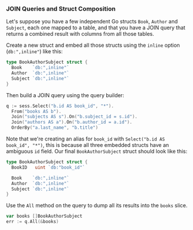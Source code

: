 ### JOIN Queries and Struct Composition

Let's suppose you have a few independent Go structs `Book`, `Author` and
`Subject`, each one mapped to a table, and that you have a JOIN query that
returns a combined result with columns from all those tables.

Create a new struct and embed all those structs using the `inline` option
(`db:",inline"`) like this:

```go
type BookAuthorSubject struct {
  Book    `db:",inline"`
  Author  `db:",inline"`
  Subject `db:",inline"`
}
```

Then build a JOIN query using the query builder:


```go
q := sess.Select("b.id AS book_id", "*").
  From("books AS b").
  Join("subjects AS s").On("b.subject_id = s.id").
  Join("authors AS a").On("b.author_id = a.id").
  OrderBy("a.last_name", "b.title")
```

Note that we're creating an alias for `book_id` with `Select("b.id AS book_id",
"*")`, this is because all three embedded structs have an ambiguous `id` field.
Our final `BookAuthorSubject` struct should look like this:

```go
type BookAuthorSubject struct {
  BookID   uint `db:"book_id"`

  Book    `db:",inline"`
  Author  `db:",inline"`
  Subject `db:",inline"`
}
```

Use the `All` method on the query to dump all its results into the `books`
slice.

```go
var books []BookAuthorSubject
err := q.All(&books)
```

